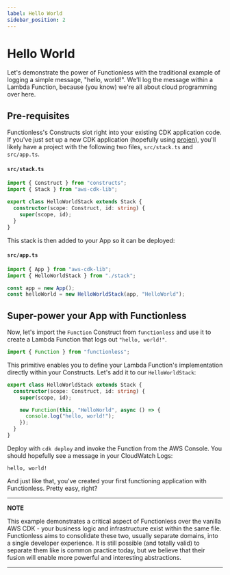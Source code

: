 ```yaml
---
label: Hello World
sidebar_position: 2
---
```


# Hello World

Let's demonstrate the power of Functionless with the traditional example of logging a simple message, "hello, world!". We'll log the message within a Lambda Function, because (you know) we're all about cloud programming over here.

## Pre-requisites
Functionless's Constructs slot right into your existing CDK application code. If you've just set up a new CDK application (hopefully using [projen](https://github.com/projen/projen)), you'll likely have a project with the following two files, `src/stack.ts` and `src/app.ts`.

#### `src/stack.ts`
```ts
import { Construct } from "constructs";
import { Stack } from "aws-cdk-lib";

export class HelloWorldStack extends Stack {
  constructor(scope: Construct, id: string) {
    super(scope, id);
  }
} 
```

This stack is then added to your App so it can be deployed:
#### `src/app.ts`
```ts
import { App } from "aws-cdk-lib";
import { HelloWorldStack } from "./stack";

const app = new App();
const helloWorld = new HelloWorldStack(app, "HelloWorld");
```

## Super-power your App with Functionless
Now, let's import the `Function` Construct from `functionless` and use it to create a Lambda Function that logs out `"hello, world!"`.

```ts
import { Function } from "functionless";
```

This primitive enables you to define your Lambda Function's implementation directly within your Constructs. Let's add it to our `HelloWorldStack`:

```ts
export class HelloWorldStack extends Stack {
  constructor(scope: Construct, id: string) {
    super(scope, id);

    new Function(this, "HelloWorld", async () => {
      console.log("hello, world!");
    });
  }
}
```

Deploy with `cdk deploy` and invoke the Function from the AWS Console. You should hopefully see a message in your CloudWatch Logs:
```
hello, world!
```

And just like that, you've created your first functioning application with Functionless. Pretty easy, right?

---
**NOTE**

This example demonstrates a critical aspect of Functionless over the vanilla AWS CDK - your business logic and infrastructure exist within the same file. Functionless aims to consolidate these two, usually separate domains, into a single developer experience. It is still possible (and totally valid) to separate them like is common practice today, but we believe that their fusion will enable more powerful and interesting abstractions.

---
